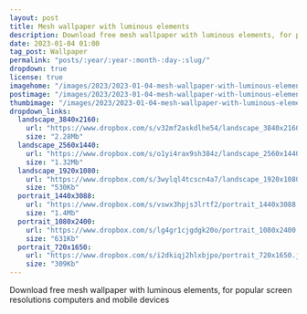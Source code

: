 ```yaml
---
layout: post
title: Mesh wallpaper with luminous elements
description: Download free mesh wallpaper with luminous elements, for popular screen resolutions, aesthetic backgrounds, 4k, 2k, FHD and modern mobile smartphones
date: 2023-01-04 01:00 
tag_post: Wallpaper
permalink: "posts/:year/:year-:month-:day-:slug/"
dropdown: true
license: true
imagehome: "/images/2023/2023-01-04-mesh-wallpaper-with-luminous-elements/imagehome.jpg"
postimage: "/images/2023/2023-01-04-mesh-wallpaper-with-luminous-elements/post-image.jpg"
thumbimage: "/images/2023/2023-01-04-mesh-wallpaper-with-luminous-elements/post-thumb.jpg"
dropdown_links:
  landscape_3840x2160:
    url: "https://www.dropbox.com/s/v32mf2askdlhe54/landscape_3840x2160.jpg?dl=1"
    size: "2.28Mb"
  landscape_2560x1440:
    url: "https://www.dropbox.com/s/o1yi4rax9sh384z/landscape_2560x1440.jpg?dl=1"
    size: "1.32Mb"
  landscape_1920x1080:
    url: "https://www.dropbox.com/s/3wylql4tcscn4a7/landscape_1920x1080.jpg?dl=1"
    size: "530Kb"
  portrait_1440x3088:
    url: "https://www.dropbox.com/s/vswx3hpjs3lrtf2/portrait_1440x3088.jpg?dl=1"
    size: "1.4Mb"
  portrait_1080x2400:
    url: "https://www.dropbox.com/s/lg4gr1cjgdgk20o/portrait_1080x2400.jpg?dl=1"
    size: "631Kb"
  portrait_720x1650:
    url: "https://www.dropbox.com/s/i2dkiqj2hlxbjpo/portrait_720x1650.jpg?dl=1"
    size: "309Kb"
---
```

<p>Download free mesh wallpaper with luminous elements, for popular screen resolutions computers and mobile devices</p>